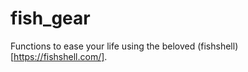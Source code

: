 # fish_gear 

Functions to ease your life using the beloved (fishshell)[https://fishshell.com/].



